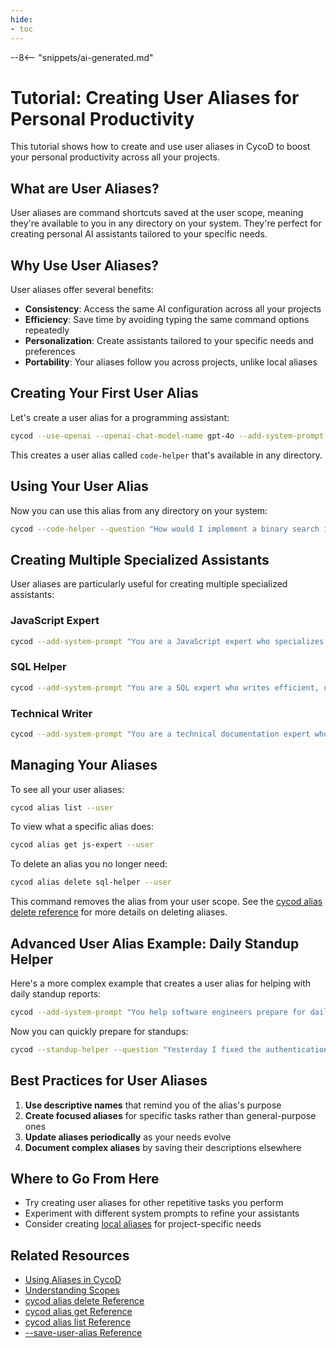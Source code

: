 ```yaml
---
hide:
- toc
---
```


--8<-- "snippets/ai-generated.md"

# Tutorial: Creating User Aliases for Personal Productivity

This tutorial shows how to create and use user aliases in CycoD to boost your personal productivity across all your projects.

## What are User Aliases?

User aliases are command shortcuts saved at the user scope, meaning they're available to you in any directory on your system. They're perfect for creating personal AI assistants tailored to your specific needs.

## Why Use User Aliases?

User aliases offer several benefits:

- **Consistency**: Access the same AI configuration across all your projects
- **Efficiency**: Save time by avoiding typing the same command options repeatedly
- **Personalization**: Create assistants tailored to your specific needs and preferences
- **Portability**: Your aliases follow you across projects, unlike local aliases

## Creating Your First User Alias

Let's create a user alias for a programming assistant:

```bash
cycod --use-openai --openai-chat-model-name gpt-4o --add-system-prompt "You are an expert programmer who writes concise, efficient, and well-documented code." --save-user-alias code-helper
```

This creates a user alias called `code-helper` that's available in any directory.

## Using Your User Alias

Now you can use this alias from any directory on your system:

```bash
cycod --code-helper --question "How would I implement a binary search in Python?"
```

## Creating Multiple Specialized Assistants

User aliases are particularly useful for creating multiple specialized assistants:

### JavaScript Expert

```bash
cycod --add-system-prompt "You are a JavaScript expert who specializes in modern ES6+ features, React, and Node.js best practices." --save-user-alias js-expert
```

### SQL Helper

```bash
cycod --add-system-prompt "You are a SQL expert who writes efficient, optimized database queries. When providing SQL code, always explain performance considerations." --save-user-alias sql-helper
```

### Technical Writer

```bash
cycod --add-system-prompt "You are a technical documentation expert who creates clear, concise, and well-structured documentation for software projects." --save-user-alias tech-writer
```

## Managing Your Aliases

To see all your user aliases:

```bash
cycod alias list --user
```

To view what a specific alias does:

```bash
cycod alias get js-expert --user
```

To delete an alias you no longer need:

```bash
cycod alias delete sql-helper --user
```

This command removes the alias from your user scope. See the [cycod alias delete reference](/reference/cycod/alias/delete.md) for more details on deleting aliases.

## Advanced User Alias Example: Daily Standup Helper

Here's a more complex example that creates a user alias for helping with daily standup reports:

```bash
cycod --add-system-prompt "You help software engineers prepare for daily standup meetings. When I share my accomplishments from yesterday and my plans for today, help me articulate them clearly and concisely in a professional format. Also suggest any blockers I should mention based on my work." --save-user-alias standup-helper
```

Now you can quickly prepare for standups:

```bash
cycod --standup-helper --question "Yesterday I fixed the authentication bug and started working on the new reporting feature. Today I plan to finish the reporting feature and start on the export functionality. I'm a bit stuck on getting the export to handle special characters."
```

## Best Practices for User Aliases

1. **Use descriptive names** that remind you of the alias's purpose
2. **Create focused aliases** for specific tasks rather than general-purpose ones
3. **Update aliases periodically** as your needs evolve
4. **Document complex aliases** by saving their descriptions elsewhere

## Where to Go From Here

- Try creating user aliases for other repetitive tasks you perform
- Experiment with different system prompts to refine your assistants
- Consider creating [local aliases](/reference/cycod/options/save-local-alias.md) for project-specific needs

## Related Resources

- [Using Aliases in CycoD](/usage/aliases.md)
- [Understanding Scopes](/usage/scopes.md)
- [cycod alias delete Reference](/reference/cycod/alias/delete.md)
- [cycod alias get Reference](/reference/cycod/alias/get.md)
- [cycod alias list Reference](/reference/cycod/alias/list.md)
- [--save-user-alias Reference](/reference/cycod/options/save-user-alias.md)
